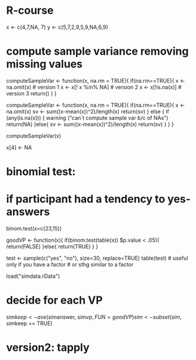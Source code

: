 # R-course
x <- c(4,7,NA, 7)
y <- c(5,7,2,9,5,9,NA,6,9)

# compute sample variance removing missing values
computeSampleVar <- function(x, na.rm = TRUE){
  if(na.rm==TRUE){
    x <- na.omit(x) # version 1
    x <- x[! x %in% NA] # version 2 
    x <- x[!is.na(x)] # version 3
    return()
  }
}

computeSampleVar <- function(x, na.rm = TRUE){
  if(na.rm==TRUE){
    x <- na.omit(x)
    sv <- sum((x-mean(x))^2)/length(x)
    return(sv)
  } else {
   if (any(is.na(x))) {
     warning ("can´t compute sample var b/c of NAs")
     return(NA)
   }else{
     sv <- sum((x-mean(x))^2)/length(x)
     return(sv)
   }
  }
}

computeSampleVar(x)

x[4] <- NA

# binomial test: 
# if participant had a tendency to yes-answers
binom.test(x=c(23,15))

goodVP <- function(x){
  if(binom.test(table(x)) $p.value < .05){
    return(FALSE)
  }else{
    return(TRUE)
  }
}

test <- sample(c("yes", "no"), size=30, replace=TRUE)
table(test) # useful only if you have a factor 
            # or sthg similar to a factor

load("simdata.rData")

# decide for each VP
sim$keep <- ave(sim$answer, sim$vp, FUN=goodVP)
sim <- subset(sim, sim$keep == TRUE)

# version2: tapply




